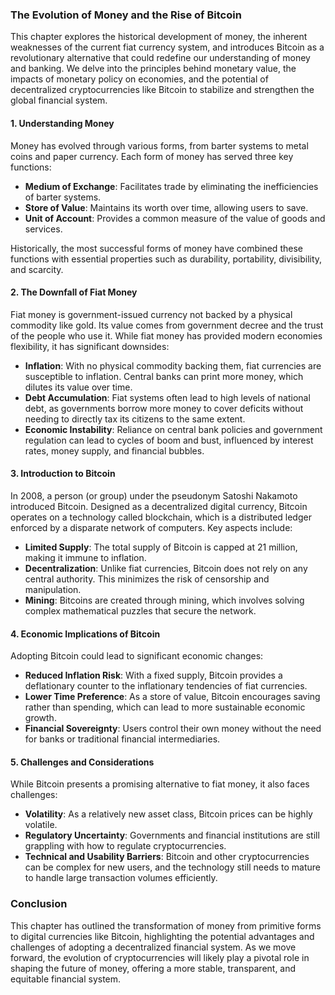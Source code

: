 ### The Evolution of Money and the Rise of Bitcoin

This chapter explores the historical development of money, the inherent weaknesses of the current fiat currency system, and introduces Bitcoin as a revolutionary alternative that could redefine our understanding of money and banking. We delve into the principles behind monetary value, the impacts of monetary policy on economies, and the potential of decentralized cryptocurrencies like Bitcoin to stabilize and strengthen the global financial system.

#### **1. Understanding Money**

Money has evolved through various forms, from barter systems to metal coins and paper currency. Each form of money has served three key functions:

- **Medium of Exchange**: Facilitates trade by eliminating the inefficiencies of barter systems.
- **Store of Value**: Maintains its worth over time, allowing users to save.
- **Unit of Account**: Provides a common measure of the value of goods and services.

Historically, the most successful forms of money have combined these functions with essential properties such as durability, portability, divisibility, and scarcity.

#### **2. The Downfall of Fiat Money**

Fiat money is government-issued currency not backed by a physical commodity like gold. Its value comes from government decree and the trust of the people who use it. While fiat money has provided modern economies flexibility, it has significant downsides:

- **Inflation**: With no physical commodity backing them, fiat currencies are susceptible to inflation. Central banks can print more money, which dilutes its value over time.
- **Debt Accumulation**: Fiat systems often lead to high levels of national debt, as governments borrow more money to cover deficits without needing to directly tax its citizens to the same extent.
- **Economic Instability**: Reliance on central bank policies and government regulation can lead to cycles of boom and bust, influenced by interest rates, money supply, and financial bubbles.

#### **3. Introduction to Bitcoin**

In 2008, a person (or group) under the pseudonym Satoshi Nakamoto introduced Bitcoin. Designed as a decentralized digital currency, Bitcoin operates on a technology called blockchain, which is a distributed ledger enforced by a disparate network of computers. Key aspects include:

- **Limited Supply**: The total supply of Bitcoin is capped at 21 million, making it immune to inflation.
- **Decentralization**: Unlike fiat currencies, Bitcoin does not rely on any central authority. This minimizes the risk of censorship and manipulation.
- **Mining**: Bitcoins are created through mining, which involves solving complex mathematical puzzles that secure the network.

#### **4. Economic Implications of Bitcoin**

Adopting Bitcoin could lead to significant economic changes:

- **Reduced Inflation Risk**: With a fixed supply, Bitcoin provides a deflationary counter to the inflationary tendencies of fiat currencies.
- **Lower Time Preference**: As a store of value, Bitcoin encourages saving rather than spending, which can lead to more sustainable economic growth.
- **Financial Sovereignty**: Users control their own money without the need for banks or traditional financial intermediaries.

#### **5. Challenges and Considerations**

While Bitcoin presents a promising alternative to fiat money, it also faces challenges:

- **Volatility**: As a relatively new asset class, Bitcoin prices can be highly volatile.
- **Regulatory Uncertainty**: Governments and financial institutions are still grappling with how to regulate cryptocurrencies.
- **Technical and Usability Barriers**: Bitcoin and other cryptocurrencies can be complex for new users, and the technology still needs to mature to handle large transaction volumes efficiently.

### Conclusion

This chapter has outlined the transformation of money from primitive forms to digital currencies like Bitcoin, highlighting the potential advantages and challenges of adopting a decentralized financial system. As we move forward, the evolution of cryptocurrencies will likely play a pivotal role in shaping the future of money, offering a more stable, transparent, and equitable financial system.
